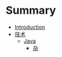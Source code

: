 # Summary

* [Introduction](README.md)
* [技术](tech/readme.md)
   * [Java](tech/java/java.md)
       * [杂](tech/java/misc/misc.md)

